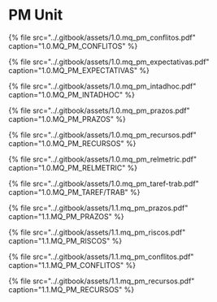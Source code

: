 # PM Unit

{% file src="../.gitbook/assets/1.0.mq\_pm\_conflitos.pdf" caption="1.0.MQ\_PM\_CONFLITOS" %}

{% file src="../.gitbook/assets/1.0.mq\_pm\_expectativas.pdf" caption="1.0.MQ\_PM\_EXPECTATIVAS" %}

{% file src="../.gitbook/assets/1.0.mq\_pm\_intadhoc.pdf" caption="1.0.MQ\_PM\_INTADHOC" %}

{% file src="../.gitbook/assets/1.0.mq\_pm\_prazos.pdf" caption="1.0.MQ\_PM\_PRAZOS" %}

{% file src="../.gitbook/assets/1.0.mq\_pm\_recursos.pdf" caption="1.0.MQ\_PM\_RECURSOS" %}

{% file src="../.gitbook/assets/1.0.mq\_pm\_relmetric.pdf" caption="1.0.MQ\_PM\_RELMETRIC" %}

{% file src="../.gitbook/assets/1.0.mq\_pm\_taref-trab.pdf" caption="1.0.MQ\_PM\_TAREF/TRAB" %}

{% file src="../.gitbook/assets/1.1.mq\_pm\_prazos.pdf" caption="1.1.MQ\_PM\_PRAZOS" %}

{% file src="../.gitbook/assets/1.1.mq\_pm\_riscos.pdf" caption="1.1.MQ\_PM\_RISCOS" %}

{% file src="../.gitbook/assets/1.1.mq\_pm\_conflitos.pdf" caption="1.1.MQ\_PM\_CONFLITOS" %}

{% file src="../.gitbook/assets/1.1.mq\_pm\_recursos.pdf" caption="1.1.MQ\_PM\_RECURSOS" %}

